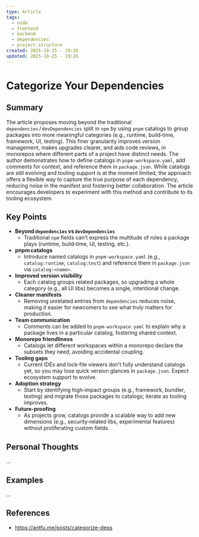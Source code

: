 ```yaml
---
type: Article
tags:
  - node
  - frontend
  - backend
  - dependencies
  - project-structure
created: 2025-10-25 - 19:26
updated: 2025-10-25 - 19:26
---
```

# Categorize Your Dependencies

## Summary

The article proposes moving beyond the traditional `dependencies` / `devDependencies` split in `npm` by using `pnpm` catalogs to group packages into more meaningful categories (e.g., runtime, build‑time, framework, UI, testing). This finer granularity improves version management, makes upgrades clearer, and aids code reviews, in monorepos where different parts of a project have distinct needs. The author demonstrates how to define catalogs in `pnpm-workspace.yaml`, add comments for context, and reference them in `package.json`. While catalogs are still evolving and tooling support is at the moment limited, the approach offers a flexible way to capture the true purpose of each dependency, reducing noise in the manifest and fostering better collaboration. The article encourages developers to experiment with this method and contribute to its tooling ecosystem.

## Key Points

- **Beyond `dependencies` vs `devDependencies`** 
	- Traditional `npm` fields can’t express the multitude of roles a package plays (runtime, build‑time, UI, testing, etc.).
- **pnpm catalogs** 
	- Introduce named catalogs in `pnpm-workspace.yaml` (e.g., `catalog:runtime`, `catalog:test`) and reference them in `package.json` via `catalog:<name>`.
- **Improved version visibility** 
	- Each catalog groups related packages, so upgrading a whole category (e.g., all UI libs) becomes a single, intentional change.
- **Cleaner manifests** 
	- Removing unrelated entries from `dependencies` reduces noise, making it easier for newcomers to see what truly matters for production.
- **Team communication** 
	- Comments can be added to `pnpm-workspace.yaml` to explain why a package lives in a particular catalog, fostering shared context.
- **Monorepo friendliness** 
	- Catalogs let different workspaces within a monorepo declare the subsets they need, avoiding accidental coupling.
- **Tooling gaps** 
	- Current IDEs and lock‑file viewers don’t fully understand catalogs yet, so you may lose quick version glances in `package.json`. Expect ecosystem support to evolve.
- **Adoption strategy** 
	- Start by identifying high‑impact groups (e.g., framework, bundler, testing) and migrate those packages to catalogs; iterate as tooling improves.
- **Future‑proofing** 
	- As projects grow, catalogs provide a scalable way to add new dimensions (e.g., security‑related libs, experimental features) without proliferating custom fields.

## Personal Thoughts

...

## Examples

...

## References

- https://antfu.me/posts/categorize-deps


